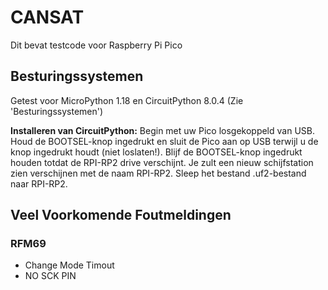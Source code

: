 # CANSAT

Dit bevat testcode voor Raspberry Pi Pico

## Besturingssystemen

Getest voor MicroPython 1.18 en CircuitPython 8.0.4 (Zie 'Besturingssystemen')

**Installeren van CircuitPython:** 
Begin met uw Pico losgekoppeld van USB. Houd de BOOTSEL-knop ingedrukt en sluit de Pico aan op USB terwijl u de knop ingedrukt houdt (niet loslaten!). Blijf de BOOTSEL-knop ingedrukt houden totdat de RPI-RP2 drive verschijnt. Je zult een nieuw schijfstation zien verschijnen met de naam RPI-RP2. Sleep het bestand .uf2-bestand naar RPI-RP2.


## Veel Voorkomende Foutmeldingen

### RFM69

- Change Mode Timout
- NO SCK PIN
